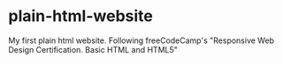 # plain-html-website
My first plain html website. Following freeCodeCamp's "Responsive Web Design Certification. Basic HTML and HTML5"
